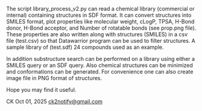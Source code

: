 The script library_process_v2.py can read a chemical library 
(commercial or internal) containing structures in SDF format.
It can convert structures into SMILES format, plot properties
like molecular weight, cLogP, TPSA, H-Bond donor, H-Bond acceptor,
and Number of rotatable bonds (see prop.png file).  These properties 
are also written along with structures (SMILES) in a csv file (test.csv)
so that Datawarrior program can be used to filter structures.  A sample
library of (test.sdf) 24 compounds used as an example.

In addition substructure search can be performed on a library using 
either a SMILES query or an SDF query.  Also chemical structures can 
be minimized and conformations can be generated.  For convenience
one can also create image file in PNG format of structures.  


Hope you may find it useful.

CK
Oct 01, 2025
ck2notify@gmail.com
